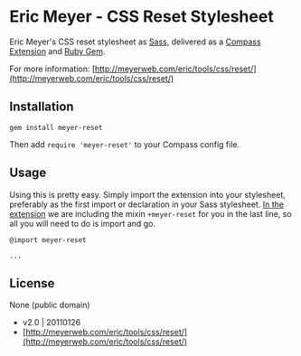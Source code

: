 # Eric Meyer - CSS Reset Stylesheet

Eric Meyer's CSS reset stylesheet as [Sass](http://sass-lang.com/), delivered as a [Compass Extension](http://compass-style.org/docs/tutorials/extensions/) and [Ruby Gem](http://rubygems.org/).

For more information: [http://meyerweb.com/eric/tools/css/reset/](http://meyerweb.com/eric/tools/css/reset/)

## Installation

    gem install meyer-reset

Then add `require 'meyer-reset'` to your Compass config file.

## Usage

Using this is pretty easy. Simply import the extension into your stylesheet, preferably as the first import or declaration in your Sass stylesheet. [In the extension](https://github.com/adamstac/meyer-reset/styesheets/_meyer-reset.sass) we are including the mixin `+meyer-reset` for you in the last line, so all you will need to do is import and go.

    @import meyer-reset
    
    ...

## License

None (public domain)

* v2.0 | 20110126
* [http://meyerweb.com/eric/tools/css/reset/](http://meyerweb.com/eric/tools/css/reset/)